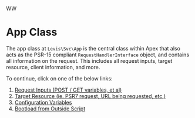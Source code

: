 WW
# App Class

The app class at `Levis\Svc\App` is the central class within Apex that also acts as the PSR-15 compliant `RequestHandlerInterface` object, and contains all information on the request.  This 
includes all request inputs, target resource, client information, and more.

To continue, click on one of the below links:

1. [Request Inputs (POST / GET variables, et al)](inputs.md)
2. [Target Resource (ie. PSR7 request, URL being requested, etc.)](target.md)
3. [Configuration Variables](config.md)
4. [Bootload from Outside Script](bootload.md)


